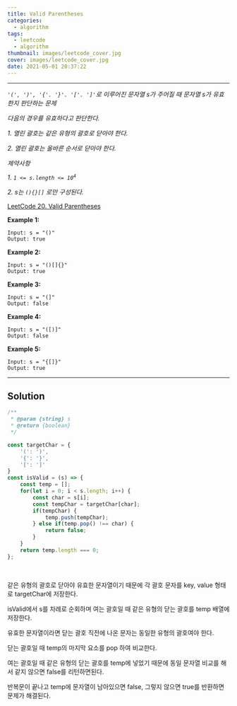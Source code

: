 ```yaml
---
title: Valid Parentheses
categories:
  - algorithm
tags:
  - leetcode
  - algorithm
thumbnail: images/leetcode_cover.jpg
cover: images/leetcode_cover.jpg
date: 2021-05-01 20:37:22
---
```



---

<!--more-->

*`'(', ')', '{'. '}'. '['. ']'`로 이루어진 문자열 s가 주어질 때  문자열 s가 유효한지 판단하는 문제*

*다음의 경우를 유효하다고 판단한다.*

*1. 열린 괄호는 같은 유형의 괄호로 닫아야 한다.*

*2. 열린 괄호는 올바른 순서로 닫아야 한다.*

*제약사항*

*1. <code>1 <= s.length <= 10<sup>4</sup></code>*

*2. s는 `(){}[]` 로만 구성된다.*

[LeetCode 20. Valid Parentheses](https://leetcode.com/problems/valid-parentheses/)

**Example 1:**

```shell
Input: s = "()"
Output: true
```

**Example 2:**

```shell
Input: s = "()[]{}"
Output: true
```

**Example 3:**

```shell
Input: s = "(]"
Output: false
```

**Example 4:**

```shell
Input: s = "([)]"
Output: false
```

**Example 5:**

```shell
Input: s = "{[]}"
Output: true
```

---

## Solution

```javascript
/**
 * @param {string} s
 * @return {boolean}
 */

const targetChar = {
    '(': ')',
    '{': '}',
    '[': ']'
}
const isValid = (s) => {
    const temp = [];
    for(let i = 0; i < s.length; i++) {
        const char = s[i];
        const tempChar = targetChar[char];
        if(tempChar) {
            temp.push(tempChar);
        } else if(temp.pop() !== char) {
            return false;
        }
    }
    return temp.length === 0;
};
```
<br />

같은 유형의 괄호로 닫아야 유효한 문자열이기 때문에 각 괄호 문자를 key, value 형태로 targetChar에 저장한다.

isValid에서 s를 차례로 순회하며 여는 괄호일 때 같은 유형의 닫는 괄호를 temp 배열에 저장한다.

유효한 문자열이라면 닫는 괄호 직전에 나온 문자는 동일한 유형의 괄호여야 한다.

닫는 괄호일 때 temp의 마지막 요소를 pop 하여 비교한다.

여는 괄호일 때 같은 유형의 닫는 괄호를 temp에 넣었기 때문에 동일 문자열 비교를 해서 같지 않으면 false를 리턴하면된다.

반복문이 끝나고 temp에 문자열이 남아있으면 false, 그렇지 않으면 true를 반환하면 문제가 해결된다.